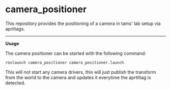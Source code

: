 camera_positioner
======

This repository provides the positioning of a camera in tams' lab setup via apriltags.

---

__Usage__

The camera positioner can be started with the following command:

```roslaunch camera_positioner camera_positioner.launch```

This will not start any camera drivers, this will just publish
the transform from the world to the camera and updates it everytime the aprtiltag is detected.
